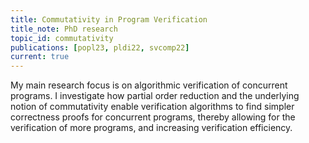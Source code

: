 ```yaml
---
title: Commutativity in Program Verification
title_note: PhD research
topic_id: commutativity
publications: [popl23, pldi22, svcomp22]
current: true
---
```


My main research focus is on algorithmic verification of concurrent programs.
I investigate how <span class="highlight">partial order reduction</span>
and the underlying notion of <span class="highlight">commutativity</span>
enable verification algorithms to find simpler correctness proofs for concurrent programs,
thereby allowing for the verification of more programs,
and increasing verification efficiency.
